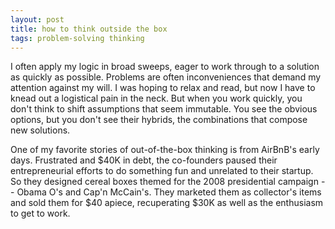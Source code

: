 ```yaml
---
layout: post
title: how to think outside the box
tags: problem-solving thinking
---
```


I often apply my logic in broad sweeps, eager to work through to a solution as quickly as possible.
Problems are often inconveniences that demand my attention against my will.
I was hoping to relax and read, but now I have to knead out a logistical pain in the neck.
But when you work quickly, you don't think to shift assumptions that seem immutable.
You see the obvious options, but you don't see their hybrids, the combinations that compose new solutions.

One of my favorite stories of out-of-the-box thinking is from AirBnB's early days.
Frustrated and $40K in debt, the co-founders paused their entrepreneurial efforts to do something fun and unrelated to their startup.
So they designed cereal boxes themed for the 2008 presidential campaign -- Obama O's and Cap'n McCain's.
They marketed them as collector's items and sold them for $40 apiece, recuperating $30K as well as the enthusiasm to get to work.